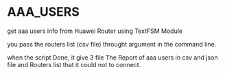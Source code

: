 # AAA_USERS
get aaa users info from Huawei Router using TextFSM Module

you pass the routers list (csv file) throught argument in the command line.


when the script Done, it give 3 file The Report of aaa users in csv and json file and Routers list that it could not to connect.
